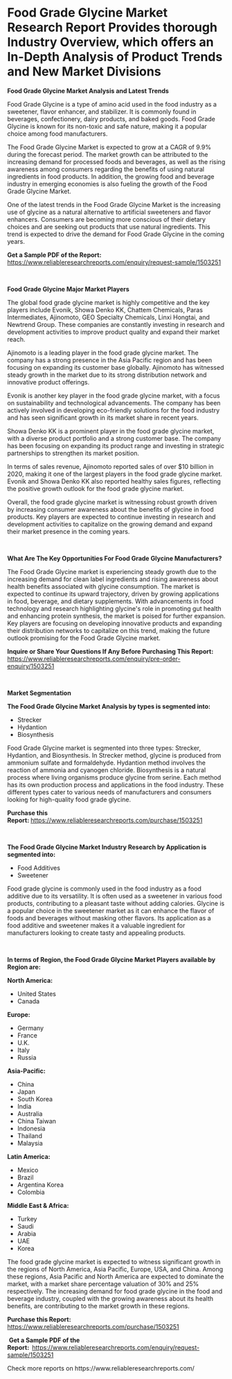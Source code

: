 <p><h1>Food Grade Glycine Market Research Report Provides thorough Industry Overview, which offers an In-Depth Analysis of Product Trends and New Market Divisions</h1></p><p><strong>Food Grade Glycine Market Analysis and Latest Trends</strong></p>
<p><p>Food Grade Glycine is a type of amino acid used in the food industry as a sweetener, flavor enhancer, and stabilizer. It is commonly found in beverages, confectionery, dairy products, and baked goods. Food Grade Glycine is known for its non-toxic and safe nature, making it a popular choice among food manufacturers.</p><p>The Food Grade Glycine Market is expected to grow at a CAGR of 9.9% during the forecast period. The market growth can be attributed to the increasing demand for processed foods and beverages, as well as the rising awareness among consumers regarding the benefits of using natural ingredients in food products. In addition, the growing food and beverage industry in emerging economies is also fueling the growth of the Food Grade Glycine Market.</p><p>One of the latest trends in the Food Grade Glycine Market is the increasing use of glycine as a natural alternative to artificial sweeteners and flavor enhancers. Consumers are becoming more conscious of their dietary choices and are seeking out products that use natural ingredients. This trend is expected to drive the demand for Food Grade Glycine in the coming years.</p></p>
<p><strong>Get a Sample PDF of the Report:&nbsp;</strong> <a href="https://www.reliableresearchreports.com/enquiry/request-sample/1503251">https://www.reliableresearchreports.com/enquiry/request-sample/1503251</a></p>
<p>&nbsp;</p>
<p><strong>Food Grade Glycine Major Market Players</strong></p>
<p><p>The global food grade glycine market is highly competitive and the key players include Evonik, Showa Denko KK, Chattem Chemicals, Paras Intermediates, Ajinomoto, GEO Specialty Chemicals, Linxi Hongtai, and Newtrend Group. These companies are constantly investing in research and development activities to improve product quality and expand their market reach.</p><p>Ajinomoto is a leading player in the food grade glycine market. The company has a strong presence in the Asia Pacific region and has been focusing on expanding its customer base globally. Ajinomoto has witnessed steady growth in the market due to its strong distribution network and innovative product offerings.</p><p>Evonik is another key player in the food grade glycine market, with a focus on sustainability and technological advancements. The company has been actively involved in developing eco-friendly solutions for the food industry and has seen significant growth in its market share in recent years.</p><p>Showa Denko KK is a prominent player in the food grade glycine market, with a diverse product portfolio and a strong customer base. The company has been focusing on expanding its product range and investing in strategic partnerships to strengthen its market position.</p><p>In terms of sales revenue, Ajinomoto reported sales of over $10 billion in 2020, making it one of the largest players in the food grade glycine market. Evonik and Showa Denko KK also reported healthy sales figures, reflecting the positive growth outlook for the food grade glycine market.</p><p>Overall, the food grade glycine market is witnessing robust growth driven by increasing consumer awareness about the benefits of glycine in food products. Key players are expected to continue investing in research and development activities to capitalize on the growing demand and expand their market presence in the coming years.</p></p>
<p>&nbsp;</p>
<p><strong>What Are The Key Opportunities For Food Grade Glycine Manufacturers?</strong></p>
<p><p>The Food Grade Glycine market is experiencing steady growth due to the increasing demand for clean label ingredients and rising awareness about health benefits associated with glycine consumption. The market is expected to continue its upward trajectory, driven by growing applications in food, beverage, and dietary supplements. With advancements in food technology and research highlighting glycine's role in promoting gut health and enhancing protein synthesis, the market is poised for further expansion. Key players are focusing on developing innovative products and expanding their distribution networks to capitalize on this trend, making the future outlook promising for the Food Grade Glycine market.</p></p>
<p><strong>Inquire or Share Your Questions If Any Before Purchasing This Report:</strong> <a href="https://www.reliableresearchreports.com/enquiry/pre-order-enquiry/1503251">https://www.reliableresearchreports.com/enquiry/pre-order-enquiry/1503251</a></p>
<p>&nbsp;</p>
<p><strong>Market Segmentation</strong></p>
<p><strong>The Food Grade Glycine Market Analysis by types is segmented into:</strong></p>
<p><ul><li>Strecker</li><li>Hydantion</li><li>Biosynthesis</li></ul></p>
<p><p>Food Grade Glycine market is segmented into three types: Strecker, Hydantion, and Biosynthesis. In Strecker method, glycine is produced from ammonium sulfate and formaldehyde. Hydantion method involves the reaction of ammonia and cyanogen chloride. Biosynthesis is a natural process where living organisms produce glycine from serine. Each method has its own production process and applications in the food industry. These different types cater to various needs of manufacturers and consumers looking for high-quality food grade glycine.</p></p>
<p><strong>Purchase this Report:&nbsp;</strong><a href="https://www.reliableresearchreports.com/purchase/1503251">https://www.reliableresearchreports.com/purchase/1503251</a></p>
<p>&nbsp;</p>
<p><strong>The Food Grade Glycine Market Industry Research by Application is segmented into:</strong></p>
<p><ul><li>Food Additives</li><li>Sweetener</li></ul></p>
<p><p>Food grade glycine is commonly used in the food industry as a food additive due to its versatility. It is often used as a sweetener in various food products, contributing to a pleasant taste without adding calories. Glycine is a popular choice in the sweetener market as it can enhance the flavor of foods and beverages without masking other flavors. Its application as a food additive and sweetener makes it a valuable ingredient for manufacturers looking to create tasty and appealing products.</p></p>
<p>&nbsp;</p>
<p><strong>In terms of Region, the Food Grade Glycine Market Players available by Region are:</strong></p>
<p>
    <p> <strong> North America: </strong>
        <ul>
            <li>United States</li>
            <li>Canada</li>
        </ul>
        </p> 
    <p> <strong> Europe: </strong>
        <ul>
            <li>Germany</li>
            <li>France</li>
            <li>U.K.</li>
            <li>Italy</li>
            <li>Russia</li>
        </ul>
        </p> 
    <p> <strong> Asia-Pacific: </strong>
        <ul>
            <li>China</li>
            <li>Japan</li>
            <li>South Korea</li>
            <li>India</li>
            <li>Australia</li>
            <li>China Taiwan</li>
            <li>Indonesia</li>
            <li>Thailand</li>
            <li>Malaysia</li>
        </ul>
        </p> 
    <p> <strong> Latin America: </strong>
        <ul>
            <li>Mexico</li>
            <li>Brazil</li>
            <li>Argentina Korea</li>
            <li>Colombia</li>
        </ul>
        </p> 
    <p> <strong> Middle East & Africa: </strong>
        <ul>
            <li>Turkey</li>
            <li>Saudi</li>
            <li>Arabia</li>
            <li>UAE</li>
            <li>Korea</li>
        </ul>
    </p>
    </p>
<p><p>The food grade glycine market is expected to witness significant growth in the regions of North America, Asia Pacific, Europe, USA, and China. Among these regions, Asia Pacific and North America are expected to dominate the market, with a market share percentage valuation of 30% and 25% respectively. The increasing demand for food grade glycine in the food and beverage industry, coupled with the growing awareness about its health benefits, are contributing to the market growth in these regions.</p></p>
<p><strong>Purchase this Report: </strong><a href="https://www.reliableresearchreports.com/purchase/1503251">https://www.reliableresearchreports.com/purchase/1503251</a></p>
<p>&nbsp;<strong>Get a Sample PDF of the Report:&nbsp;&nbsp;</strong><a href="https://www.reliableresearchreports.com/enquiry/request-sample/1503251">https://www.reliableresearchreports.com/enquiry/request-sample/1503251</a></p>
<p><strong></strong></p>
<p>Check more reports on https://www.reliableresearchreports.com/</p>